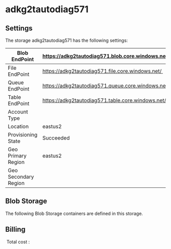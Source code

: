 # adkg2tautodiag571

## Settings
The storage adkg2tautodiag571 has the following settings:

| Blob EndPoint | https://adkg2tautodiag571.blob.core.windows.net/  |
| --- | --- |
| File EndPoint | https://adkg2tautodiag571.file.core.windows.net/  |
| Queue EndPoint | https://adkg2tautodiag571.queue.core.windows.net/  |
| Table EndPoint | https://adkg2tautodiag571.table.core.windows.net/  |
| Account Type |   |
| Location | eastus2  |
| Provisioning State | Succeeded  |
| Geo Primary Region | eastus2  |
| Geo Secondary Region |   |



## Blob Storage
The following Blob Storage containers are defined in this storage. 






## Billing
 Total cost : 
